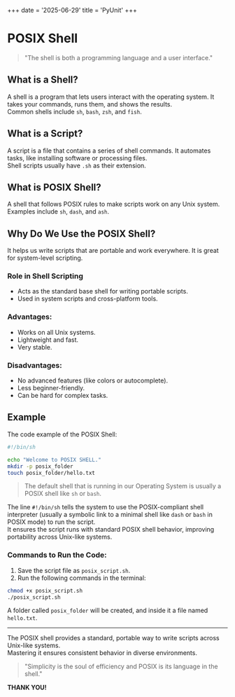 +++
date = '2025-06-29'
title = 'PyUnit'
+++


# POSIX Shell

> "The shell is both a programming language and a user interface."

## What is a Shell?
A shell is a program that lets users interact with the operating system. It takes your commands, runs them, and shows the results.  
Common shells include `sh`, `bash`, `zsh`, and `fish`.

## What is a Script?
A script is a file that contains a series of shell commands. It automates tasks, like installing software or processing files.  
Shell scripts usually have `.sh` as their extension.

## What is POSIX Shell?
A shell that follows POSIX rules to make scripts work on any Unix system.  
Examples include `sh`, `dash`, and `ash`.

## Why Do We Use the POSIX Shell?
It helps us write scripts that are portable and work everywhere. It is great for system-level scripting.

### Role in Shell Scripting
- Acts as the standard base shell for writing portable scripts.
- Used in system scripts and cross-platform tools.

### Advantages:
-  Works on all Unix systems.  
-  Lightweight and fast.  
-  Very stable.

### Disadvantages:
-  No advanced features (like colors or autocomplete).  
-  Less beginner-friendly.  
-  Can be hard for complex tasks.

## Example

The code example of the POSIX Shell:

```sh
#!/bin/sh

echo "Welcome to POSIX SHELL."
mkdir -p posix_folder
touch posix_folder/hello.txt
```

> The default shell that is running in our Operating System is usually a POSIX shell like `sh` or `bash`.

The line `#!/bin/sh` tells the system to use the POSIX-compliant shell interpreter (usually a symbolic link to a minimal shell like `dash` or `bash` in POSIX mode) to run the script.  
It ensures the script runs with standard POSIX shell behavior, improving portability across Unix-like systems.

### Commands to Run the Code:

1. Save the script file as `posix_script.sh`.
2. Run the following commands in the terminal:

```sh
chmod +x posix_script.sh
./posix_script.sh
```

A folder called `posix_folder` will be created, and inside it a file named `hello.txt`.

---

The POSIX shell provides a standard, portable way to write scripts across Unix-like systems.  
Mastering it ensures consistent behavior in diverse environments.

> "Simplicity is the soul of efficiency and POSIX is its language in the shell."

**THANK YOU!**
